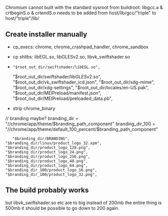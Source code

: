 
Chromium cannot built with the standard sysroot from buildroot:
libgcc.a & crtbeginS.o & crtendS.o needs to be added from host/lib/gcc/"triple"
to host/"triple"/lib/

## Create installer manually

- cp_execs: chrome, chrome_crashpad_handler, chrome_sandbox
- cp shlibs: libEGL.so, libGLESv2.so, libvk_swiftshader.so
-     "$root_out_dir/swiftshader/libEGL.so",
    "$root_out_dir/swiftshader/libGLESv2.so",
    "$root_out_dir/vk_swiftshader_icd.json",
    "$root_out_dir/xdg-mime",
    "$root_out_dir/xdg-settings",
    "$root_out_dir/locales/en-US.pak",
    "$root_out_dir/MEIPreload/manifest.json",
    "$root_out_dir/MEIPreload/preloaded_data.pb",

- strip chrome_binary

// branding maybe?
branding_dir = "//chrome/app/theme/$branding_path_component"
branding_dir_100 =
    "//chrome/app/theme/default_100_percent/$branding_path_component"

       "$branding_dir/BRANDING",
    "$branding_dir/linux/product_logo_32.xpm",
    "$branding_dir/product_logo_128.png",
    "$branding_dir/product_logo_24.png",
    "$branding_dir/product_logo_256.png",
    "$branding_dir/product_logo_48.png",
    "$branding_dir/product_logo_64.png",
    "$branding_dir_100/product_logo_16.png",
    "$branding_dir_100/product_logo_32.png",

## The build probably works
but libvk_swiftshader.so etc are to big instead of 200mb the entire thing is 500mb
it should be possible to go down to 200 again.